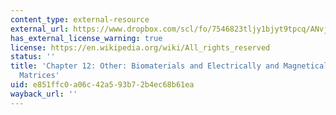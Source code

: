 ```yaml
---
content_type: external-resource
external_url: https://www.dropbox.com/scl/fo/7546823tljy1bjyt9tpcq/ANvj9iDS6mNe5XjO7TZI31U/Chapters/Chapter%2012%20Other?dl=0&rlkey=k1xjxujib4qod0q2pu12nvmyx&subfolder_nav_tracking=1
has_external_license_warning: true
license: https://en.wikipedia.org/wiki/All_rights_reserved
status: ''
title: 'Chapter 12: Other: Biomaterials and Electrically and Magnetically Responsive
  Matrices'
uid: e851ffc0-a06c-42a5-93b7-2b4ec68b61ea
wayback_url: ''
---
```

